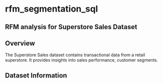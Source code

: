 # rfm_segmentation_sql
## RFM analysis for Superstore Sales Dataset
## Overview
The Superstore Sales dataset contains transactional data from a retail superstore. It provides insights into sales performance, customer segments.
## Dataset Information
